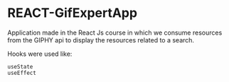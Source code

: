 # REACT-GifExpertApp

Application made in the React Js course in which we consume resources from the GIPHY api to display the resources related to a search.

Hooks were used like:
    
    useState
    useEffect
